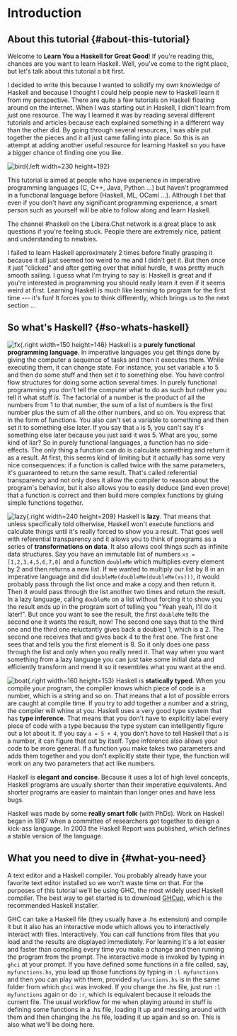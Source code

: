 # Introduction 

## About this tutorial {#about-this-tutorial}

Welcome to **Learn You a Haskell for Great Good**!
If you're reading this, chances are you want to learn Haskell.
Well, you've come to the right place, but let's talk about this tutorial a bit first.

I decided to write this because I wanted to solidify my own knowledge of Haskell and because I thought I could help people new to Haskell learn it from my perspective.
There are quite a few tutorials on Haskell floating around on the internet.
When I was starting out in Haskell, I didn't learn from just one resource.
The way I learned it was by reading several different tutorials and articles because each explained something in a different way than the other did.
By going through several resources, I was able put together the pieces and it all just came falling into place.
So this is an attempt at adding another useful resource for learning Haskell so you have a bigger chance of finding one you like.

![bird](assets/images/introduction/bird.png){.left width=230 height=192}

This tutorial is aimed at people who have experience in imperative programming languages (C, C++, Java, Python …) but haven't programmed in a functional language before (Haskell, ML, OCaml …).
Although I bet that even if you don't have any significant programming experience, a smart person such as yourself will be able to follow along and learn Haskell.

The channel #haskell on the Libera.Chat network is a great place to ask questions if you're feeling stuck.
People there are extremely nice, patient and understanding to newbies.

I failed to learn Haskell approximately 2 times before finally grasping it because it all just seemed too weird to me and I didn't get it.
But then once it just "clicked" and after getting over that initial hurdle, it was pretty much smooth sailing.
I guess what I'm trying to say is: Haskell is great and if you're interested in programming you should really learn it even if it seems weird at first.
Learning Haskell is much like learning to program for the first time --- it's fun!
It forces you to think differently, which brings us to the next section …

## So what's Haskell? {#so-whats-haskell}

![fx](assets/images/introduction/fx.png){.right width=150 height=146}
Haskell is a **purely functional programming language**.
In imperative languages you get things done by giving the computer a sequence of tasks and then it executes them.
While executing them, it can change state.
For instance, you set variable `a` to 5 and then do some stuff and then set it to something else.
You have control flow structures for doing some action several times.
In purely functional programming you don't tell the computer what to do as such but rather you tell it what stuff *is*.
The factorial of a number is the product of all the numbers from 1 to that number, the sum of a list of numbers is the first number plus the sum of all the other numbers, and so on.
You express that in the form of functions.
You also can't set a variable to something and then set it to something else later.
If you say that `a` is 5, you can't say it's something else later because you just said it was 5.
What are you, some kind of liar?
So in purely functional languages, a function has no side-effects.
The only thing a function can do is calculate something and return it as a result.
At first, this seems kind of limiting but it actually has some very nice consequences: if a function is called twice with the same parameters, it's guaranteed to return the same result.
That's called referential transparency and not only does it allow the compiler to reason about the program's behavior, but it also allows you to easily deduce (and even prove) that a function is correct and then build more complex functions by gluing simple functions together.

![lazy](assets/images/introduction/lazy.png){.right width=240 height=209}
Haskell is **lazy**.
That means that unless specifically told otherwise, Haskell won't execute functions and calculate things until it's really forced to show you a result.
That goes well with referential transparency and it allows you to think of programs as a series of **transformations on data**.
It also allows cool things such as infinite data structures.
Say you have an immutable list of numbers `xs = [1,2,3,4,5,6,7,8]` and a function `doubleMe` which multiplies every element by 2 and then returns a new list.
If we wanted to multiply our list by 8 in an imperative language and did `doubleMe(doubleMe(doubleMe(xs)))`, it would probably pass through the list once and make a copy and then return it.
Then it would pass through the list another two times and return the result.
In a lazy language, calling `doubleMe` on a list without forcing it to show you the result ends up in the program sort of telling you "Yeah yeah, I'll do it later!".
But once you want to see the result, the first `doubleMe` tells the second one it wants the result, now!
The second one says that to the third one and the third one reluctantly gives back a doubled 1, which is a 2.
The second one receives that and gives back 4 to the first one.
The first one sees that and tells you the first element is 8.
So it only does one pass through the list and only when you really need it.
That way when you want something from a lazy language you can just take some initial data and efficiently transform and mend it so it resembles what you want at the end.

![boat](assets/images/introduction/boat.png){.right width=160 height=153}
Haskell is **statically typed**.
When you compile your program, the compiler knows which piece of code is a number, which is a string and so on.
That means that a lot of possible errors are caught at compile time.
If you try to add together a number and a string, the compiler will whine at you.
Haskell uses a very good type system that has **type inference**.
That means that you don't have to explicitly label every piece of code with a type because the type system can intelligently figure out a lot about it.
If you say `a = 5 + 4`, you don't have to tell Haskell that `a` is a number, it can figure that out by itself.
Type inference also allows your code to be more general.
If a function you make takes two parameters and adds them together and you don't explicitly state their type, the function will work on any two parameters that act like numbers.

Haskell is **elegant and concise**.
Because it uses a lot of high level concepts, Haskell programs are usually shorter than their imperative equivalents.
And shorter programs are easier to maintain than longer ones and have less bugs.

Haskell was made by some **really smart folk** (with PhDs).
Work on Haskell began in 1987 when a committee of researchers got together to design a kick-ass language.
In 2003 the Haskell Report was published, which defines a stable version of the language.

## What you need to dive in {#what-you-need}

A text editor and a Haskell compiler.
You probably already have your favorite text editor installed so we won't waste time on that.
For the purposes of this tutorial we'll be using GHC, the most widely used Haskell compiler.
The best way to get started is to download [GHCup](https://www.haskell.org/ghcup/), which is the recommended Haskell installer.

GHC can take a Haskell file (they usually have a .hs extension) and compile it but it also has an interactive mode which allows you to interactively interact with files.
Interactively.
You can call functions from files that you load and the results are displayed immediately.
For learning it's a lot easier and faster than compiling every time you make a change and then running the program from the prompt.
The interactive mode is invoked by typing in `ghci` at your prompt.
If you have defined some functions in a file called, say, `myfunctions.hs`, you load up those functions by typing in `:l myfunctions` and then you can play with them, provided `myfunctions.hs` is in the same folder from which `ghci` was invoked.
If you change the .hs file, just run `:l myfunctions` again or do `:r`, which is equivalent because it reloads the current file.
The usual workflow for me when playing around in stuff is defining some functions in a .hs file, loading it up and messing around with them and then changing the .hs file, loading it up again and so on.
This is also what we'll be doing here.

